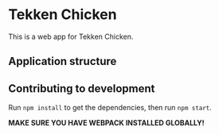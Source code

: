 # Tekken Chicken

This is a web app for Tekken Chicken.

## Application structure



## Contributing to development

Run `npm install` to get the dependencies, then run `npm start`.

**MAKE SURE YOU HAVE WEBPACK INSTALLED GLOBALLY!**

